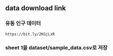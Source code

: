 ## data download link

### 유동 인구 데이터

```
https://bit.ly/2KGjLxR
```

### sheet 1을 dataset/sample_data.csv로 저장